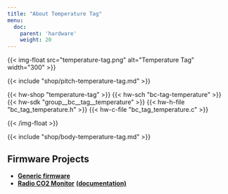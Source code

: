 ```yaml
---
title: "About Temperature Tag"
menu:
  doc:
    parent: 'hardware'
    weight: 20
---
```


{{< img-float src="temperature-tag.png" alt="Temperature Tag" width="300" >}}

{{< include "shop/pitch-temperature-tag.md" >}}

{{< hw-shop "temperature-tag" >}}
{{< hw-sch "bc-tag-temperature" >}}
{{< hw-sdk "group__bc__tag__temperature" >}}
{{< hw-h-file "bc_tag_temperature.h" >}}
{{< hw-c-file "bc_tag_temperature.c" >}}

{{< /img-float >}}

{{< include "shop/body-temperature-tag.md" >}}

## Firmware Projects

* [**Generic firmware**](https://github.com/bigclownlabs/bcf-generic-node/releases)
* [**Radio CO2 Monitor**](https://github.com/bigclownlabs/bcf-radio-co2-monitor/releases) [**(documentation)**](https://www.bigclown.com/doc/projects/radio-co2-monitor/)
